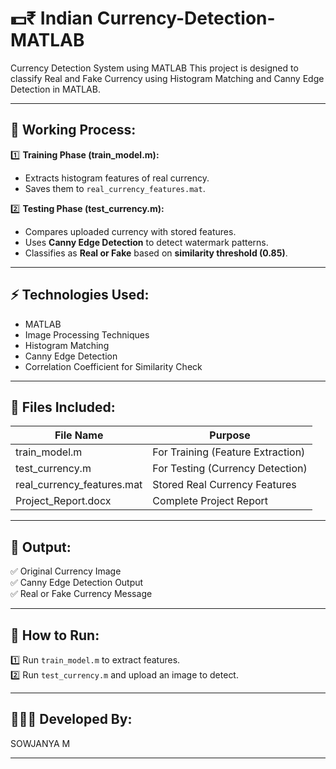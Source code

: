 # 💵₹ Indian Currency-Detection-MATLAB
Currency Detection System using MATLAB This project is designed to classify Real and Fake Currency using Histogram Matching and Canny Edge Detection in MATLAB.

---

## 🚀 Working Process:
1️⃣ **Training Phase (train_model.m):**
- Extracts histogram features of real currency.
- Saves them to `real_currency_features.mat`.

2️⃣ **Testing Phase (test_currency.m):**
- Compares uploaded currency with stored features.
- Uses **Canny Edge Detection** to detect watermark patterns.
- Classifies as **Real or Fake** based on **similarity threshold (0.85)**.

---

## ⚡️ Technologies Used:
- MATLAB
- Image Processing Techniques
- Histogram Matching
- Canny Edge Detection
- Correlation Coefficient for Similarity Check

---

## 📂 Files Included:
| File Name            | Purpose                       |
|----------------|-----------------------------------|
| train_model.m         | For Training (Feature Extraction) |
| test_currency.m      | For Testing (Currency Detection) |
| real_currency_features.mat | Stored Real Currency Features |
| Project_Report.docx  | Complete Project Report |

---

## 🎯 Output:
✅ Original Currency Image  
✅ Canny Edge Detection Output  
✅ Real or Fake Currency Message  

---

## 🌟 How to Run:
1️⃣ Run `train_model.m` to extract features.  
2️⃣ Run `test_currency.m` and upload an image to detect.  

---

 ## 👨🏻‍💻 Developed By:
SOWJANYA M

---


